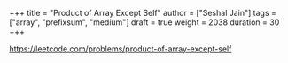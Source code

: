 +++
title = "Product of Array Except Self"
author = ["Seshal Jain"]
tags = ["array", "prefixsum", "medium"]
draft = true
weight = 2038
duration = 30
+++

<https://leetcode.com/problems/product-of-array-except-self>
